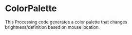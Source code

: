 # ColorPalette

This Processing code generates a color palette that changes brightness/definition based on mouse location.
